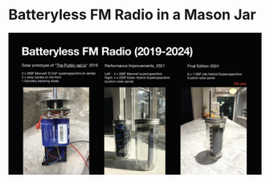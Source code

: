 <!DOCTYPE html>
<h1>Batteryless FM Radio in a Mason Jar</h1>
<img src="https://github.com/bksutherland/GreenTechHackathon/blob/main/Hardware_Hacks_for_Batteryless_Energy_Harvesting_Computing_Page_10.jpg" width="1024">
</html>
